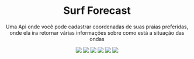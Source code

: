 <h1 align="center">Surf Forecast</h1>
<p align="center">Uma Api onde você pode cadastrar coordenadas de suas praias preferidas, onde ela ira retornar várias informações sobre como está a situação das ondas </p>
<p align="center"> <img src="https://img.shields.io/static/v1?label=JavaScript&message=NodeJs&color=green&style=for-the-badge&logo=Node.js"/>
<img src="https://img.shields.io/static/v1?label=Mongoose&message=5.11.8&color=green&style=for-the-badge&logo=MongoDB"/>
<img src="https://img.shields.io/static/v1?label=GitHub&message=GitHubActions&color=blue&style=for-the-badge&logo=GitHubActions "/> 
<img src="https://img.shields.io/static/v1?label=Jest&message=26.0.1&color=red&style=for-the-badge&logo=Jest"/> 
<img src="https://img.shields.io/static/v1?label=TypeScript&message=3.8.3&color=blue&style=for-the-badge&logo=TypeScript"/> 
<img src="https://img.shields.io/static/v1?label=Swagger&message=4.1.4&color=green&style=for-the-badge&logo=Swagger"/> 
<p>





